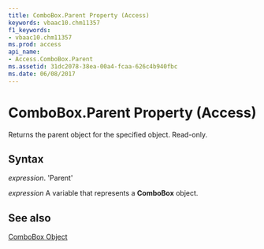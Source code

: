 ```yaml
---
title: ComboBox.Parent Property (Access)
keywords: vbaac10.chm11357
f1_keywords:
- vbaac10.chm11357
ms.prod: access
api_name:
- Access.ComboBox.Parent
ms.assetid: 31dc2078-38ea-00a4-fcaa-626c4b940fbc
ms.date: 06/08/2017
---
```



# ComboBox.Parent Property (Access)

Returns the parent object for the specified object. Read-only.


## Syntax

 _expression_. 'Parent'

 _expression_ A variable that represents a **ComboBox** object.


## See also


[ComboBox Object](Access.ComboBox.md)

